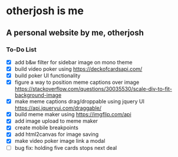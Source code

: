 # otherjosh is me
## A personal website by me, otherjosh

### To-Do List
- [x] add b&w filter for sidebar image on mono theme
- [x] build video poker using https://deckofcardsapi.com/
- [x] build poker UI functionality
- [x] figure a way to position meme captions over image https://stackoverflow.com/questions/30035530/scale-div-to-fit-background-image
- [x] make meme captions drag/droppable using jquery UI https://api.jqueryui.com/draggable/
- [x] build meme maker using https://imgflip.com/api
- [x] add image upload to meme maker
- [x] create mobile breakpoints
- [x] add html2canvas for image saving
- [x] make video poker image link a modal
- [ ] bug fix: holding five cards stops next deal